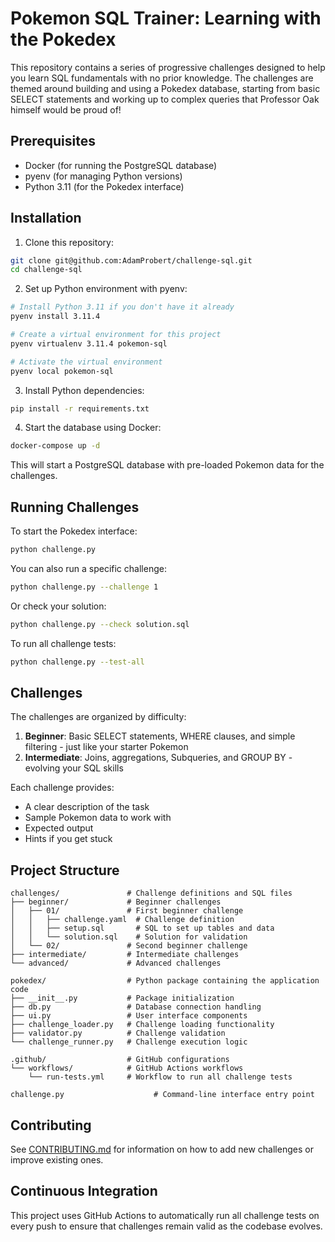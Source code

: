 # Pokemon SQL Trainer: Learning with the Pokedex

This repository contains a series of progressive challenges designed to help you learn SQL fundamentals with no prior knowledge. The challenges are themed around building and using a Pokedex database, starting from basic SELECT statements and working up to complex queries that Professor Oak himself would be proud of!

## Prerequisites

- Docker (for running the PostgreSQL database)
- pyenv (for managing Python versions)
- Python 3.11 (for the Pokedex interface)

## Installation

1. Clone this repository:
```bash
git clone git@github.com:AdamProbert/challenge-sql.git
cd challenge-sql
```

2. Set up Python environment with pyenv:
```bash
# Install Python 3.11 if you don't have it already
pyenv install 3.11.4

# Create a virtual environment for this project
pyenv virtualenv 3.11.4 pokemon-sql

# Activate the virtual environment
pyenv local pokemon-sql
```

3. Install Python dependencies:
```bash
pip install -r requirements.txt
```

4. Start the database using Docker:
```bash
docker-compose up -d
```

This will start a PostgreSQL database with pre-loaded Pokemon data for the challenges.

## Running Challenges

To start the Pokedex interface:

```bash
python challenge.py
```

You can also run a specific challenge:

```bash
python challenge.py --challenge 1
```

Or check your solution:

```bash
python challenge.py --check solution.sql
```

To run all challenge tests:

```bash
python challenge.py --test-all
```

## Challenges

The challenges are organized by difficulty:

1. **Beginner**: Basic SELECT statements, WHERE clauses, and simple filtering - just like your starter Pokemon
2. **Intermediate**: Joins, aggregations, Subqueries, and GROUP BY - evolving your SQL skills

Each challenge provides:
- A clear description of the task
- Sample Pokemon data to work with
- Expected output
- Hints if you get stuck

## Project Structure

```
challenges/               # Challenge definitions and SQL files
├── beginner/             # Beginner challenges
│   ├── 01/               # First beginner challenge
│   │   ├── challenge.yaml  # Challenge definition
│   │   ├── setup.sql       # SQL to set up tables and data
│   │   └── solution.sql    # Solution for validation
│   └── 02/               # Second beginner challenge
├── intermediate/         # Intermediate challenges
└── advanced/             # Advanced challenges

pokedex/                  # Python package containing the application code
├── __init__.py           # Package initialization
├── db.py                 # Database connection handling
├── ui.py                 # User interface components
├── challenge_loader.py   # Challenge loading functionality
├── validator.py          # Challenge validation
└── challenge_runner.py   # Challenge execution logic

.github/                  # GitHub configurations
└── workflows/            # GitHub Actions workflows
    └── run-tests.yml     # Workflow to run all challenge tests

challenge.py                    # Command-line interface entry point
```

## Contributing

See [CONTRIBUTING.md](CONTRIBUTING.md) for information on how to add new challenges or improve existing ones.

## Continuous Integration

This project uses GitHub Actions to automatically run all challenge tests on every push to ensure that challenges remain valid as the codebase evolves.
